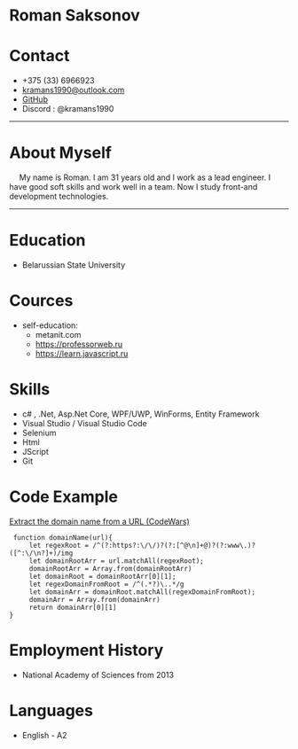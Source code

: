 # Roman Saksonov 
# Contact
+ +375 (33) 6966923
+ kramans1990@outlook.com</a>
+ [GitHub](https://github.com/kramans1990)
+  Discord : @kramans1990
*********
# About Myself
&emsp; My name is Roman. I am 31 years old and I work as a lead engineer. I have good soft skills and work well in a team. Now I study front-and development technologies.
*********

# Education
+ Belarussian State University
# Cources
+ self-education:
    + metanit.com
    + https://professorweb.ru
    + https://learn.javascript.ru 

# Skills
+ c# , .Net, Asp.Net Core, WPF/UWP, WinForms, Entity Framework 
+ Visual Studio / Visual Studio Code
+ Selenium
+ Html
+ JScript
+ Git
 # Code Example
 [Extract the domain name from a URL (CodeWars)](https://www.codewars.com/kata/514a024011ea4fb54200004b)
```
 function domainName(url){
     let regexRoot = /^(?:https?:\/\/)?(?:[^@\n]+@)?(?:www\.)?([^:\/\n?]+)/img
     let domainRootArr = url.matchAll(regexRoot);
     domainRootArr = Array.from(domainRootArr)
     let domainRoot = domainRootArr[0][1]; 
     let regexDomainFromRoot = /^(.*?)\..*/g
     let domainArr = domainRoot.matchAll(regexDomainFromRoot);    
     domainArr = Array.from(domainArr)      
     return domainArr[0][1]
}
```

# Employment History
+ National Academy of Sciences from 2013

# Languages

+ English - A2

